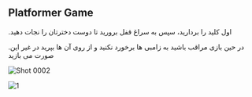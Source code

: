 ## Platformer Game
.اول کلید را بردارید، سپس به سراغ قفل برورید تا دوست دخترتان را نجات دهید

.در حین بازی مراقب باشید به زامبی ها برخورد نکنید و از روی آن ها بپرید در غیر این صورت می بازید

![Shot 0002](https://user-images.githubusercontent.com/76804160/134249797-b6bd92e5-5abe-476c-b844-d7b9849812eb.png)

![1](https://user-images.githubusercontent.com/76804160/134249843-a92e1f46-91ec-49c4-b12e-d15c810ba072.png)
